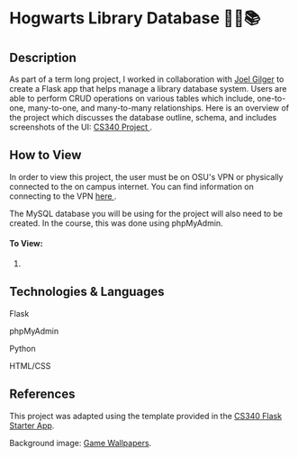 # Hogwarts Library Database 🧙🏼📚

## Description
As part of a term long project, I worked in collaboration with [Joel Gilger](https://github.com/jgiggler) to create a Flask app that helps manage a library database system. 
Users are able to perform CRUD operations on various tables which include, one-to-one, many-to-one, and many-to-many relationships.
Here is an overview of the project which discusses the database outline, schema, and includes screenshots of the UI: [CS340 Project
](https://docs.google.com/document/d/1xjbcS9OL6N6IfLD_cm-4Dt98i-0t2rQta1I2JeIUrxw/edit?usp=sharing).

## How to View 
In order to view this project, the user must be on OSU's VPN or physically connected to the on campus internet. You can find information on connecting to the VPN [here
](https://oregonstate.edu/).

The MySQL database you will be using for the project will also need to be created. In the course, this was done using phpMyAdmin. 

#### To View:
1. 

## Technologies & Languages
Flask

phpMyAdmin

Python 

HTML/CSS

## References 
This project was adapted using the template provided in the [CS340 Flask Starter App](https://github.com/osu-cs340-ecampus/flask-starter-app).

Background image: [Game Wallpapers](https://www.gamewallpapers.com/index.php?titelpage=Hogwarts+Legacy&page=ultrawidegame).


